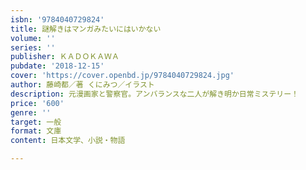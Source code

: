```yaml
---
isbn: '9784040729824'
title: 謎解きはマンガみたいにはいかない
volume: ''
series: ''
publisher: ＫＡＤＯＫＡＷＡ
pubdate: '2018-12-15'
cover: 'https://cover.openbd.jp/9784040729824.jpg'
author: 藤崎都／著 くにみつ／イラスト
description: 元漫画家と警察官。アンバランスな二人が解き明か日常ミステリー！
price: '600'
genre: ''
target: 一般
format: 文庫
content: 日本文学、小説・物語

---
```

